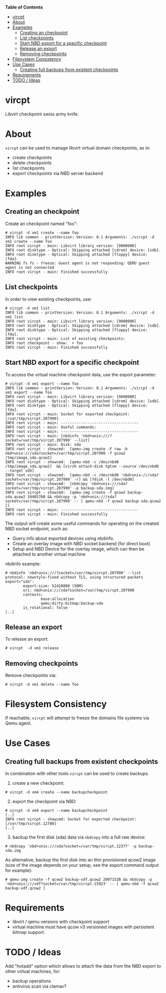 <!-- START doctoc generated TOC please keep comment here to allow auto update -->
<!-- DON'T EDIT THIS SECTION, INSTEAD RE-RUN doctoc TO UPDATE -->
**Table of Contents**

- [vircpt](#vircpt)
- [About](#about)
- [Examples](#examples)
  - [Creating an checkpoint](#creating-an-checkpoint)
  - [List checkpoints](#list-checkpoints)
  - [Start NBD export for a specific checkpoint](#start-nbd-export-for-a-specific-checkpoint)
  - [Release an export](#release-an-export)
  - [Removing checkpoints](#removing-checkpoints)
- [Filesystem Consistency](#filesystem-consistency)
- [Use Cases](#use-cases)
  - [Creating full backups from existent checkpoints](#creating-full-backups-from-existent-checkpoints)
- [Requirements](#requirements)
- [TODO / Ideas](#todo--ideas)

<!-- END doctoc generated TOC please keep comment here to allow auto update -->

# vircpt

Libvirt checkpoint swiss army knife.

# About

`vircpt` can be used to manage libvirt virtual domain checkpoints, as in:

 * create checkpoints
 * delete checkpoints
 * list checkpoints
 * export checkpoints via NBD server backend

# Examples

## Creating an checkpoint

Create an checkpoint named "foo":

```
# vircpt -d vm1 create --name foo
INFO lib common - printVersion: Version: 0.1 Arguments: ./vircpt -d vm1 create --name foo
INFO root vircpt - main: Libvirt library version: [9000000]
INFO root disktype - Optical: Skipping attached [cdrom] device: [sdb].
INFO root disktype - Optical: Skipping attached [floppy] device: [fda].
WARNING fs fs - freeze: Guest agent is not responding: QEMU guest agent is not connected
INFO root vircpt - main: Finished successfully
```

## List checkpoints

In order to view existing checkpoints, use:

```
# vircpt -d vm1 list
INFO lib common - printVersion: Version: 0.1 Arguments: ./vircpt -d vm1 list
INFO root vircpt - main: Libvirt library version: [9000000]
INFO root disktype - Optical: Skipping attached [cdrom] device: [sdb].
INFO root disktype - Optical: Skipping attached [floppy] device: [fda].
INFO root vircpt - main: List of existing checkpoints:
INFO root checkpoint - show:  + foo
INFO root vircpt - main: Finished successfully
```

## Start NBD export for a specific checkpoint

To access the virtual machine checkpoint data, use the export
parameter:

```
# vircpt -d vm1 export --name foo
INFO lib common - printVersion: Version: 0.1 Arguments: ./vircpt -d vm1 export --name foo
INFO root vircpt - main: Libvirt library version: [9000000]
INFO root disktype - Optical: Skipping attached [cdrom] device: [sdb].
INFO root disktype - Optical: Skipping attached [floppy] device: [fda].
INFO root vircpt - main: Socket for exported checkpoint: [/var/tmp/vircpt.207990]
INFO root vircpt - main: -----------------------------------
INFO root vircpt - main: Useful commands:
INFO root vircpt - main: -----------------------------------
INFO root vircpt - main: [nbdinfo 'nbd+unix:///?socket=/var/tmp/vircpt.207990' --list]
INFO root vircpt - main: Disk: sda
INFO root vircpt - showcmd:  [qemu-img create -F raw -b nbd+unix:///sda?socket=/var/tmp/vircpt.207990 -f qcow2 /tmp/image_sda.qcow2]
INFO root vircpt - showcmd:  [qemu-nbd -c /dev/nbd0 /tmp/image_sda.qcow2]  && [virsh attach-disk tgtvm --source /dev/nbd0 --target vdX]
INFO root vircpt - showcmd:  [qemu-nbd -c /dev/nbd0 'nbd+unix:///sda?socket=/var/tmp/vircpt.207990' -r] && [fdisk -l /dev/nbd0]
INFO root vircpt - showcmd:  [nbdcopy 'nbd+unix:///sda?socket=/var/tmp/vircpt.207990' -p backup-sda.img]
INFO root vircpt - showcmd:  [qemu-img create -f qcow2 backup-sda.qcow2 1048576B && nbdcopy -p 'nbd+unix:///sda?socket=/var/tmp/vircpt.207990' -- [ qemu-nbd -f qcow2 backup-sda.qcow2 ]]
INFO root vircpt - main: -----------------------------------
INFO root vircpt - main: Finished successfully
```

The output will create some useful commands for operating on the created
NBD socket endpoint, such as:

 * Query info about exported devices using nbdinfo.
 * Create an overlay image with NBD socket backend (for direct boot)
 * Setup and NBD Device for the overlay image, which can then be attached
 to another virtual machine

nbdinfo example:

```
# nbdinfo 'nbd+unix:///?socket=/var/tmp/vircpt.207990' --list
protocol: newstyle-fixed without TLS, using structured packets
export="sda":
        export-size: 52428800 (50M)
        uri: nbd+unix:///sda?socket=/var/tmp/vircpt.207990
        contexts:
                base:allocation
                qemu:dirty-bitmap:backup-sda
        is_rotational: false
[..]
```

## Release an export

To release an export:

```
# vircpt  -d vm1 release
```

## Removing checkpoints

Remove checkpoints via:

```
# vircpt -d vm1 delete --name foo
```

# Filesystem Consistency

If reachable, `vircpt` will attempt to freeze the domains file systems
via Qemu agent.


# Use Cases
## Creating full backups from existent checkpoints

In combination with other tools `vircpt` can be used to create backups.

1) create a new checkpoint:

```
# vircpt -d vm4 create --name backupcheckpoint
```

2) export the checkpoint via NBD:

```
# vircpt -d vm4 export --name backupcheckpoint
[..]
INFO root vircpt - showcmd: Socket for exported checkpoint: [/var/tmp/vircpt.12780]
[..]
```

3) backup the first disk (sda) data via `nbdcopy` into a full raw device:

```
# nbdcopy 'nbd+unix:///sda?socket=/var/tmp/vircpt.12377' -p backup-sda.img
```

As alternative, backup the first disk into an thin provisioned qcow2 image
(size of the image depends on your setup, see the export
command output for example):

```
# qemu-img create -f qcow2 backup-vdf.qcow2 2097152B && nbdcopy -p 'nbd+unix:///vdf?socket=/var/tmp/vircpt.15923' -- [ qemu-nbd -f qcow2 backup-vdf.qcow2 ]
```

# Requirements

 * libvirt / qemu versions with checkpoint support
 * virtual machine must have qcow v3 versioned images with persistent bitmap
   support.

# TODO / Ideas

Add "hotadd" option which allows to attach the data from the NBD export
to other virtual machines, for:

 * backup operations
 * antivirus scan via clamav?
